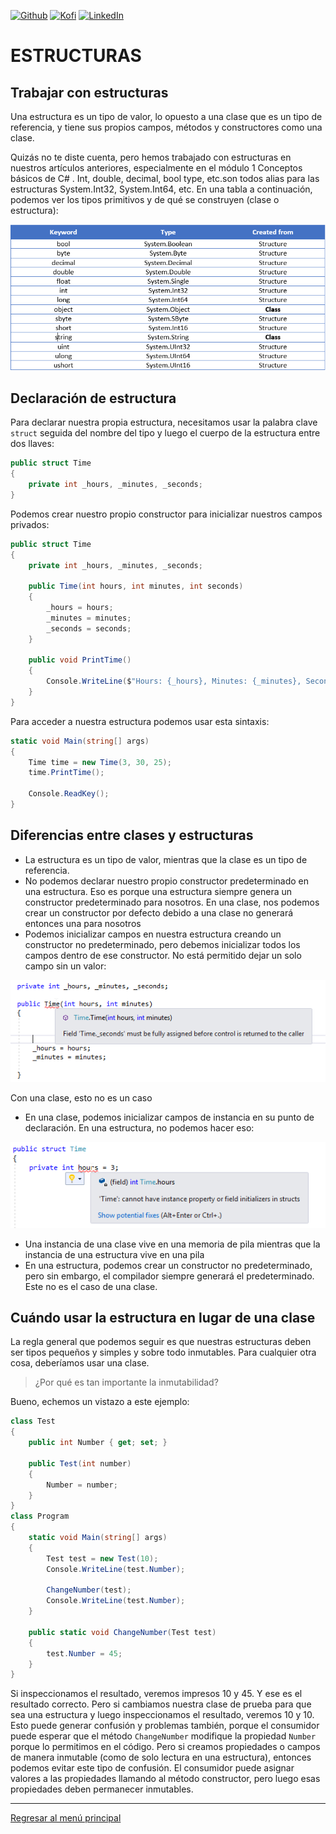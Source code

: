 [![Github][github-shield]][github-url]
[![Kofi][kofi-shield]][kofi-url]
[![LinkedIn][linkedin-shield]][linkedin-url]

# ESTRUCTURAS

## Trabajar con estructuras

Una estructura es un tipo de valor, lo opuesto a una clase que es un tipo de referencia, y tiene sus propios campos, métodos y constructores como una clase.

Quizás no te diste cuenta, pero hemos trabajado con estructuras en nuestros artículos anteriores, especialmente en el módulo 1 Conceptos básicos de C# . Int, double, decimal, bool type, etc.son todos alias para las estructuras System.Int32, System.Int64, etc. En una tabla a continuación, podemos ver los tipos primitivos y de qué se construyen (clase o estructura):

![img01](../../.github/img/poo/lesson04/01.png)

## Declaración de estructura

Para declarar nuestra propia estructura, necesitamos usar la palabra clave `struct` seguida del nombre del tipo y luego el cuerpo de la estructura entre dos llaves:

```csharp
public struct Time
{
    private int _hours, _minutes, _seconds;
}
```

Podemos crear nuestro propio constructor para inicializar nuestros campos privados:

```csharp
public struct Time
{
    private int _hours, _minutes, _seconds;

    public Time(int hours, int minutes, int seconds)
    {
        _hours = hours;
        _minutes = minutes;
        _seconds = seconds;
    }

    public void PrintTime()
    {
        Console.WriteLine($"Hours: {_hours}, Minutes: {_minutes}, Seconds: {_seconds}");
    }
}
```

Para acceder a nuestra estructura podemos usar esta sintaxis:

```csharp
static void Main(string[] args)
{
    Time time = new Time(3, 30, 25);
    time.PrintTime();

    Console.ReadKey();
}
```

## Diferencias entre clases y estructuras

- La estructura es un tipo de valor, mientras que la clase es un tipo de referencia.
- No podemos declarar nuestro propio constructor predeterminado en una estructura. Eso es porque una estructura siempre genera un constructor predeterminado para nosotros. En una clase, nos podemos crear un constructor por defecto debido a una clase no generará entonces una para nosotros
- Podemos inicializar campos en nuestra estructura creando un constructor no predeterminado, pero debemos inicializar todos los campos dentro de ese constructor. No está permitido dejar un solo campo sin un valor:

![img02](../../.github/img/poo/lesson04/02.png)

Con una clase, esto no es un caso

- En una clase, podemos inicializar campos de instancia en su punto de declaración. En una estructura, no podemos hacer eso:

![img03](../../.github/img/poo/lesson04/03.png)

- Una instancia de una clase vive en una memoria de pila mientras que la instancia de una estructura vive en una pila
- En una estructura, podemos crear un constructor no predeterminado, pero sin embargo, el compilador siempre generará el predeterminado. Este no es el caso de una clase.

## Cuándo usar la estructura en lugar de una clase

La regla general que podemos seguir es que nuestras estructuras deben ser tipos pequeños y simples y sobre todo inmutables. Para cualquier otra cosa, deberíamos usar una clase.

> ¿Por qué es tan importante la inmutabilidad?

Bueno, echemos un vistazo a este ejemplo:

```csharp
class Test
{
    public int Number { get; set; }

    public Test(int number)
    {
        Number = number;
    }
}
class Program
{
    static void Main(string[] args)
    {
        Test test = new Test(10);
        Console.WriteLine(test.Number);

        ChangeNumber(test);
        Console.WriteLine(test.Number);
    }

    public static void ChangeNumber(Test test)
    {
        test.Number = 45;
    }
}
```

Si inspeccionamos el resultado, veremos impresos 10 y 45. Y ese es el resultado correcto. Pero si cambiamos nuestra clase de prueba para que sea una estructura y luego inspeccionamos el resultado, veremos 10 y 10.
Esto puede generar confusión y problemas también, porque el consumidor puede esperar que el método `ChangeNumber` modifique la propiedad `Number` porque lo permitimos en el código. Pero si creamos propiedades o campos de manera inmutable (como de solo lectura en una estructura), entonces podemos evitar este tipo de confusión. El consumidor puede asignar valores a las propiedades llamando al método constructor, pero luego esas propiedades deben permanecer inmutables.

---
[Regresar al menú principal](https://github.com/FernandoCalmet/dotnet-6-essencial)

<!--- reference style links --->
[github-shield]: https://img.shields.io/badge/-@fernandocalmet-%23181717?style=flat-square&logo=github
[github-url]: https://github.com/fernandocalmet
[kofi-shield]: https://img.shields.io/badge/-@fernandocalmet-%231DA1F2?style=flat-square&logo=kofi&logoColor=ff5f5f
[kofi-url]: https://ko-fi.com/fernandocalmet
[linkedin-shield]: https://img.shields.io/badge/-fernandocalmet-blue?style=flat-square&logo=Linkedin&logoColor=white&link=https://www.linkedin.com/in/fernandocalmet
[linkedin-url]: https://www.linkedin.com/in/fernandocalmet